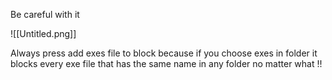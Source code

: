 Be careful with it

  

![[Untitled.png]]

Always press add exes file to block because if you choose exes in folder it blocks every exe file that has the same name in any folder no matter what !!